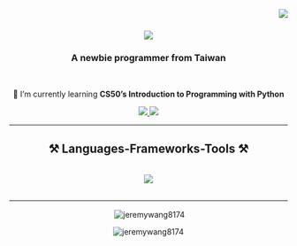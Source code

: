<img align="right" src="https://visitor-badge.laobi.icu/badge?page_id=jeremywang8174.jeremywang8174" />

<h1 align="center">
    <img src="https://readme-typing-svg.herokuapp.com/?font=Righteous&size=35&center=true&vCenter=true&width=500&height=70&duration=4000&lines=Hi+There!+👋;+I'm+Jeremy+Wang!;" />
</h1>

<h3 align="center">A newbie programmer from Taiwan</h3>

<br/>

<div align="center">
 
🌱 I’m currently learning **CS50’s Introduction to Programming with Python**

</div>
 
<div align="center"> 
  <a href="mailto:fitnesssky@gmail.com">
    <img src="https://img.shields.io/badge/Gmail-333333?style=for-the-badge&logo=gmail&logoColor=red" />
  </a>
  <a href="https://www.linkedin.com/in/chunhsiangwang/" target="_blank">
    <img src="https://img.shields.io/badge/LinkedIn-0077B5?style=for-the-badge&logo=linkedin&logoColor=white" target="_blank" />
  </a>
</div>

 <hr/>
 
<h2 align="center">⚒️ Languages-Frameworks-Tools ⚒️</h2>
<br/>
<div align="center">
    <img src="https://skillicons.dev/icons?i=html,css,vscode,github,git,python"/><br>
</div>

<br/>
<hr/>

<div align="center">

<p>&nbsp;<img align="center" src="https://github-readme-stats.vercel.app/api?username=jeremywang8174&show_icons=true&locale=en" alt="jeremywang8174" /></p>

<p><img align="center" src="https://github-readme-streak-stats.herokuapp.com/?user=jeremywang8174&" alt="jeremywang8174" /></p>

